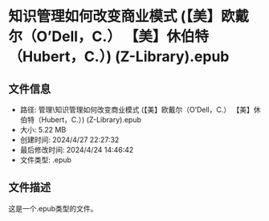 ﻿# 知识管理如何改变商业模式 (【美】欧戴尔（O’Dell，C.）  【美】休伯特（Hubert，C.）) (Z-Library).epub

## 文件信息
- 路径: 管理\知识管理如何改变商业模式 (【美】欧戴尔（O’Dell，C.）  【美】休伯特（Hubert，C.）) (Z-Library).epub
- 大小: 5.22 MB
- 创建时间: 2024/4/27 22:27:32
- 最后修改时间: 2024/4/24 14:46:42
- 文件类型: .epub

## 文件描述
这是一个.epub类型的文件。

